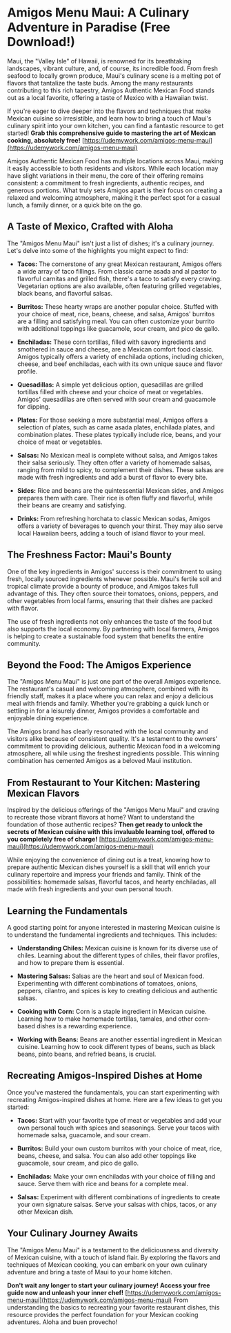 # Amigos Menu Maui: A Culinary Adventure in Paradise (Free Download!)

Maui, the "Valley Isle" of Hawaii, is renowned for its breathtaking landscapes, vibrant culture, and, of course, its incredible food. From fresh seafood to locally grown produce, Maui's culinary scene is a melting pot of flavors that tantalize the taste buds. Among the many restaurants contributing to this rich tapestry, Amigos Authentic Mexican Food stands out as a local favorite, offering a taste of Mexico with a Hawaiian twist.

If you're eager to dive deeper into the flavors and techniques that make Mexican cuisine so irresistible, and learn how to bring a touch of Maui's culinary spirit into your own kitchen, you can find a fantastic resource to get started!  **Grab this comprehensive guide to mastering the art of Mexican cooking, absolutely free!**  [https://udemywork.com/amigos-menu-maui](https://udemywork.com/amigos-menu-maui)

Amigos Authentic Mexican Food has multiple locations across Maui, making it easily accessible to both residents and visitors.  While each location may have slight variations in their menu, the core of their offering remains consistent: a commitment to fresh ingredients, authentic recipes, and generous portions. What truly sets Amigos apart is their focus on creating a relaxed and welcoming atmosphere, making it the perfect spot for a casual lunch, a family dinner, or a quick bite on the go.

## A Taste of Mexico, Crafted with Aloha

The "Amigos Menu Maui" isn't just a list of dishes; it's a culinary journey. Let's delve into some of the highlights you might expect to find:

*   **Tacos:** The cornerstone of any great Mexican restaurant, Amigos offers a wide array of taco fillings. From classic carne asada and al pastor to flavorful carnitas and grilled fish, there's a taco to satisfy every craving. Vegetarian options are also available, often featuring grilled vegetables, black beans, and flavorful salsas.

*   **Burritos:** These hearty wraps are another popular choice. Stuffed with your choice of meat, rice, beans, cheese, and salsa, Amigos' burritos are a filling and satisfying meal. You can often customize your burrito with additional toppings like guacamole, sour cream, and pico de gallo.

*   **Enchiladas:** These corn tortillas, filled with savory ingredients and smothered in sauce and cheese, are a Mexican comfort food classic. Amigos typically offers a variety of enchilada options, including chicken, cheese, and beef enchiladas, each with its own unique sauce and flavor profile.

*   **Quesadillas:** A simple yet delicious option, quesadillas are grilled tortillas filled with cheese and your choice of meat or vegetables. Amigos' quesadillas are often served with sour cream and guacamole for dipping.

*   **Plates:** For those seeking a more substantial meal, Amigos offers a selection of plates, such as carne asada plates, enchilada plates, and combination plates. These plates typically include rice, beans, and your choice of meat or vegetables.

*   **Salsas:** No Mexican meal is complete without salsa, and Amigos takes their salsa seriously. They often offer a variety of homemade salsas, ranging from mild to spicy, to complement their dishes. These salsas are made with fresh ingredients and add a burst of flavor to every bite.

*   **Sides:** Rice and beans are the quintessential Mexican sides, and Amigos prepares them with care. Their rice is often fluffy and flavorful, while their beans are creamy and satisfying.

*   **Drinks:** From refreshing horchata to classic Mexican sodas, Amigos offers a variety of beverages to quench your thirst. They may also serve local Hawaiian beers, adding a touch of island flavor to your meal.

## The Freshness Factor: Maui's Bounty

One of the key ingredients in Amigos' success is their commitment to using fresh, locally sourced ingredients whenever possible. Maui's fertile soil and tropical climate provide a bounty of produce, and Amigos takes full advantage of this. They often source their tomatoes, onions, peppers, and other vegetables from local farms, ensuring that their dishes are packed with flavor.

The use of fresh ingredients not only enhances the taste of the food but also supports the local economy. By partnering with local farmers, Amigos is helping to create a sustainable food system that benefits the entire community.

## Beyond the Food: The Amigos Experience

The "Amigos Menu Maui" is just one part of the overall Amigos experience. The restaurant's casual and welcoming atmosphere, combined with its friendly staff, makes it a place where you can relax and enjoy a delicious meal with friends and family. Whether you're grabbing a quick lunch or settling in for a leisurely dinner, Amigos provides a comfortable and enjoyable dining experience.

The Amigos brand has clearly resonated with the local community and visitors alike because of consistent quality. It's a testament to the owners' commitment to providing delicious, authentic Mexican food in a welcoming atmosphere, all while using the freshest ingredients possible. This winning combination has cemented Amigos as a beloved Maui institution.

## From Restaurant to Your Kitchen: Mastering Mexican Flavors

Inspired by the delicious offerings of the "Amigos Menu Maui" and craving to recreate those vibrant flavors at home? Want to understand the foundation of those authentic recipes?  **Then get ready to unlock the secrets of Mexican cuisine with this invaluable learning tool, offered to you completely free of charge!** [https://udemywork.com/amigos-menu-maui](https://udemywork.com/amigos-menu-maui)

While enjoying the convenience of dining out is a treat, knowing how to prepare authentic Mexican dishes yourself is a skill that will enrich your culinary repertoire and impress your friends and family. Think of the possibilities: homemade salsas, flavorful tacos, and hearty enchiladas, all made with fresh ingredients and your own personal touch.

## Learning the Fundamentals

A good starting point for anyone interested in mastering Mexican cuisine is to understand the fundamental ingredients and techniques. This includes:

*   **Understanding Chiles:** Mexican cuisine is known for its diverse use of chiles. Learning about the different types of chiles, their flavor profiles, and how to prepare them is essential.

*   **Mastering Salsas:** Salsas are the heart and soul of Mexican food. Experimenting with different combinations of tomatoes, onions, peppers, cilantro, and spices is key to creating delicious and authentic salsas.

*   **Cooking with Corn:** Corn is a staple ingredient in Mexican cuisine. Learning how to make homemade tortillas, tamales, and other corn-based dishes is a rewarding experience.

*   **Working with Beans:** Beans are another essential ingredient in Mexican cuisine. Learning how to cook different types of beans, such as black beans, pinto beans, and refried beans, is crucial.

## Recreating Amigos-Inspired Dishes at Home

Once you've mastered the fundamentals, you can start experimenting with recreating Amigos-inspired dishes at home. Here are a few ideas to get you started:

*   **Tacos:** Start with your favorite type of meat or vegetables and add your own personal touch with spices and seasonings. Serve your tacos with homemade salsa, guacamole, and sour cream.

*   **Burritos:** Build your own custom burritos with your choice of meat, rice, beans, cheese, and salsa. You can also add other toppings like guacamole, sour cream, and pico de gallo.

*   **Enchiladas:** Make your own enchiladas with your choice of filling and sauce. Serve them with rice and beans for a complete meal.

*   **Salsas:** Experiment with different combinations of ingredients to create your own signature salsas. Serve your salsas with chips, tacos, or any other Mexican dish.

## Your Culinary Journey Awaits

The "Amigos Menu Maui" is a testament to the deliciousness and diversity of Mexican cuisine, with a touch of island flair. By exploring the flavors and techniques of Mexican cooking, you can embark on your own culinary adventure and bring a taste of Maui to your home kitchen.

**Don't wait any longer to start your culinary journey! Access your free guide now and unleash your inner chef!** [https://udemywork.com/amigos-menu-maui](https://udemywork.com/amigos-menu-maui) From understanding the basics to recreating your favorite restaurant dishes, this resource provides the perfect foundation for your Mexican cooking adventures. Aloha and buen provecho!
